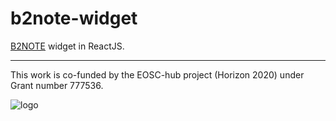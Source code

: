 # b2note-widget

[B2NOTE](https://b2note.bsc.es) widget in ReactJS.

---

This work is co-funded by the EOSC-hub project (Horizon 2020) under Grant number 777536.

![logo](https://b2note.bsc.es/img/logo-eosc-hub-eu.png)
